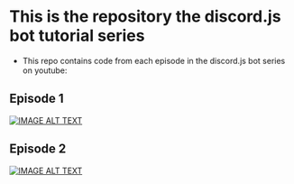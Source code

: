 # This is the repository the discord.js bot tutorial series
- This repo contains code from each episode in the discord.js bot series on youtube: 
## Episode 1
[![IMAGE ALT TEXT](http://img.youtube.com/vi/1sdMay6sEhw/0.jpg)](https://youtu.be/1sdMay6sEhw "Introduction")
## Episode 2
[![IMAGE ALT TEXT](http://img.youtube.com/vi/WaQF1E6uP7w/0.jpg)](https://youtu.be/WaQF1E6uP7w "First command")